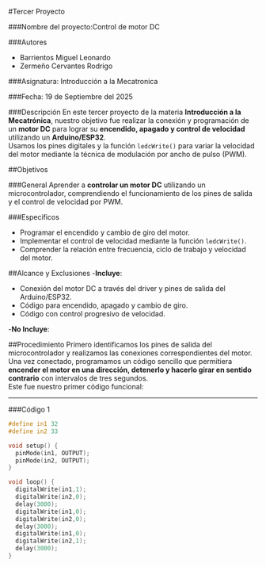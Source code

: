 #Tercer Proyecto

###Nombre del proyecto:Control de motor DC 

###Autores
- Barrientos Miguel Leonardo
- Zermeño Cervantes Rodrigo

###Asignatura: Introducción a la Mecatronica

###Fecha: 19 de Septiembre del 2025

###Descripción
En este tercer proyecto de la materia **Introducción a la Mecatrónica**, nuestro objetivo fue realizar la conexión y programación de un **motor DC** para lograr su **encendido, apagado y control de velocidad** utilizando un **Arduino/ESP32**.  
Usamos los pines digitales y la función `ledcWrite()` para variar la velocidad del motor mediante la técnica de modulación por ancho de pulso (PWM).


                         
##Objetivos

###General
Aprender a **controlar un motor DC** utilizando un microcontrolador, comprendiendo el funcionamiento de los pines de salida y el control de velocidad por PWM.

###Especificos

- Programar el encendido y cambio de giro del motor.  
- Implementar el control de velocidad mediante la función `ledcWrite()`.  
- Comprender la relación entre frecuencia, ciclo de trabajo y velocidad del motor.

##Alcance y Exclusiones
 -**Incluye**:

- Conexión del motor DC a través del driver y pines de salida del Arduino/ESP32.  
- Código para encendido, apagado y cambio de giro.  
- Código con control progresivo de velocidad.  

 -**No Incluye**: 

##Procedimiento
Primero identificamos los pines de salida del microcontrolador y realizamos las conexiones correspondientes del motor.  
Una vez conectado, programamos un código sencillo que permitiera **encender el motor en una dirección, detenerlo y hacerlo girar en sentido contrario** con intervalos de tres segundos.  
Este fue nuestro primer código funcional:

---

###Código 1
```cpp
#define in1 32
#define in2 33

void setup() {
  pinMode(in1, OUTPUT);
  pinMode(in2, OUTPUT);
}

void loop() {
  digitalWrite(in1,1);
  digitalWrite(in2,0);
  delay(3000);
  digitalWrite(in1,0);
  digitalWrite(in2,0);
  delay(3000);
  digitalWrite(in1,0);
  digitalWrite(in2,1);
  delay(3000);
}
```